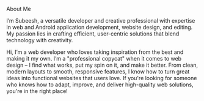 About Me

I’m Subeesh, a versatile developer and creative professional with expertise in web and Android application development, website design, and editing. My passion lies in crafting efficient, user-centric solutions that blend technology with creativity.

Hi, I’m a web developer who loves taking inspiration from the best and making it my own.
I’m a "professional copycat" when it comes to web design – I find what works, put my spin on it, and make it better.
From clean, modern layouts to smooth, responsive features, I know how to turn great ideas into functional websites that users love.
If you're looking for someone who knows how to adapt, improve, and deliver high-quality web solutions, you're in the right place!
